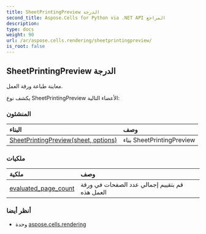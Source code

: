 ```yaml
---
title: SheetPrintingPreview الدرجة
second_title: Aspose.Cells for Python via .NET API المراجع
description:
type: docs
weight: 90
url: /ar/aspose.cells.rendering/sheetprintingpreview/
is_root: false
---
```

##  SheetPrintingPreview الدرجة
معاينة طباعة ورقة العمل.



يكشف نوع SheetPrintingPreview الأعضاء التالية:

###  المنشئون
| البناء| وصف|
| :- | :- |
| [SheetPrintingPreview(sheet, options)](/cells/python-net/ar/aspose.cells.rendering/sheetprintingpreview/__init__/#Worksheet-ImageOrPrintOptions) | بناء SheetPrintingPreview|


###  ملكيات
| ملكية| وصف|
| :- | :- |
| [evaluated_page_count](/cells/python-net/ar/aspose.cells.rendering/sheetprintingpreview/evaluated_page_count) | قم بتقييم إجمالي عدد الصفحات في ورقة العمل هذه|



###  أنظر أيضا
* وحدة [aspose.cells.rendering](..)
